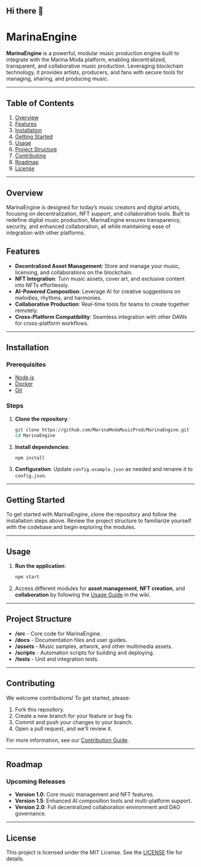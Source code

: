 ## Hi there 👋


# **MarinaEngine**

**MarinaEngine** is a powerful, modular music production engine built to integrate with the Marina Moda platform, enabling decentralized, transparent, and collaborative music production. Leveraging blockchain technology, it provides artists, producers, and fans with secure tools for managing, sharing, and producing music.

---

## **Table of Contents**

1. [Overview](#overview)
2. [Features](#features)
3. [Installation](#installation)
4. [Getting Started](#getting-started)
5. [Usage](#usage)
6. [Project Structure](#project-structure)
7. [Contributing](#contributing)
8. [Roadmap](#roadmap)
9. [License](#license)

---

## **Overview**

MarinaEngine is designed for today’s music creators and digital artists, focusing on decentralization, NFT support, and collaboration tools. Built to redefine digital music production, MarinaEngine ensures transparency, security, and enhanced collaboration, all while maintaining ease of integration with other platforms.

## **Features**

- **Decentralized Asset Management**: Store and manage your music, licensing, and collaborations on the blockchain.
- **NFT Integration**: Turn music assets, cover art, and exclusive content into NFTs effortlessly.
- **AI-Powered Composition**: Leverage AI for creative suggestions on melodies, rhythms, and harmonies.
- **Collaborative Production**: Real-time tools for teams to create together remotely.
- **Cross-Platform Compatibility**: Seamless integration with other DAWs for cross-platform workflows.

---

## **Installation**

### Prerequisites

- [Node.js](https://nodejs.org/)
- [Docker](https://www.docker.com/)
- [Git](https://git-scm.com/)

### Steps

1. **Clone the repository**:
   ```bash
   git clone https://github.com/MarinaModaMusicProd/MarinaEngine.git
   cd MarinaEngine
   ```

2. **Install dependencies**:
   ```bash
   npm install
   ```

3. **Configuration**: Update `config.example.json` as needed and rename it to `config.json`.

---

## **Getting Started**

To get started with MarinaEngine, clone the repository and follow the installation steps above. Review the project structure to familiarize yourself with the codebase and begin exploring the modules.

---

## **Usage**

1. **Run the application**:
   ```bash
   npm start
   ```
   
2. Access different modules for **asset management**, **NFT creation**, and **collaboration** by following the [Usage Guide](#) in the wiki.

---

## **Project Structure**

- **/src** - Core code for MarinaEngine.
- **/docs** - Documentation files and user guides.
- **/assets** - Music samples, artwork, and other multimedia assets.
- **/scripts** - Automation scripts for building and deploying.
- **/tests** - Unit and integration tests.

---

## **Contributing**

We welcome contributions! To get started, please:

1. Fork this repository.
2. Create a new branch for your feature or bug fix.
3. Commit and push your changes to your branch.
4. Open a pull request, and we'll review it.

For more information, see our [Contribution Guide](#).

---

## **Roadmap**

### Upcoming Releases

- **Version 1.0**: Core music management and NFT features.
- **Version 1.5**: Enhanced AI composition tools and multi-platform support.
- **Version 2.0**: Full decentralized collaboration environment and DAO governance.

---

## **License**

This project is licensed under the MIT License. See the [LICENSE](LICENSE) file for details.
